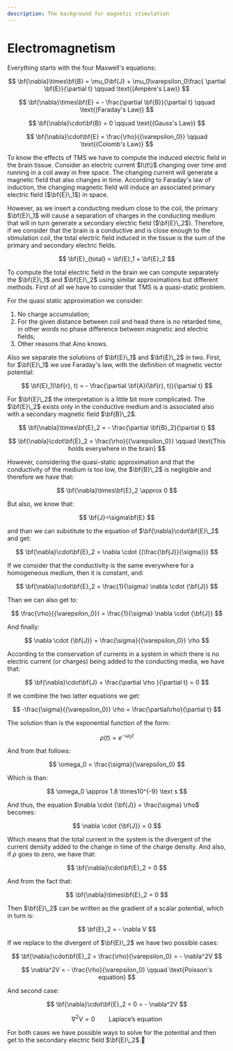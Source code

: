 ```yaml
---
description: The background for magnetic stimulation
---
```


# Electromagnetism

Everything starts with the four Maxwell's equations:

$$
\bf{\nabla}\times\bf{B} = \mu_0\bf{J} + \mu_0\varepsilon_0\frac{ \partial \bf{E}}{\partial t} \qquad \text{(Ampère's Law)}
$$

$$
\bf{\nabla}\times\bf{E} = - \frac{\partial \bf{B}}{\partial t} \qquad \text{(Faraday's Law)}
$$

$$
\bf{\nabla}\cdot\bf{B} = 0 \qquad \text{(Gauss's Law)}
$$

$$
\bf{\nabla}\cdot\bf{E} = \frac{\rho}{{\varepsilon_0}} \qquad \text{(Colomb's Law)}
$$

To know the effects of TMS we have to compute the induced electric field in the brain tissue. Consider an electric current $I\(t\)$ changing over time and running in a coil away in free space. The changing current will generate a magnetic field that also changes in time. According to Faraday's law of induction, the changing magnetic field will induce an associated primary electric field \($\bf{E}\_1$\) in space.

However, as we insert a conducting medium close to the coil, the primary $\bf{E}\_1$ will cause a separation of charges in the conducting medium that will in turn generate a secondary electric field \($\bf{E}\_2$\). Therefore, if we consider that the brain is a conductive and is close enough to the stimulation coil, the total electric field induced in the tissue is the sum of the primary and secondary electric fields.

$$
\bf{E}_{total} = \bf{E}_1 + \bf{E}_2
$$

To compute the total electric field in the brain we can compute separately the $\bf{E}\_1$ and $\bf{E}\_2$ using similar approximations but different methods. First of all we have to consider that TMS is a quasi-static problem.

For the quasi static approximation we consider:

1. No charge accumulation;
2. For the given distance between coil and head there is no retarded time, in other words no phase difference between magnetic and electric fields;
3. Other reasons that Aino knows.

Also we separate the solutions of $\bf{E}\_1$ and $\bf{E}\_2$ in two. First, for $\bf{E}\_1$ we use Faraday's law, with the definition of magnetic vector potential:

$$
\bf{E}_1(\bf{r}, t) = - \frac{\partial \bf{A}(\bf{r}, t)}{\partial t}
$$

For $\bf{E}\_2$ the interpretation is a little bit more complicated. The $\bf{E}\_2$ exists only in the conductive medium and is associated also with a secondary magnetic field $\bf{B}\_2$.

$$
\bf{\nabla}\times\bf{E}_2 = - \frac{\partial \bf{B}_2}{\partial t}
$$

$$
\bf{\nabla}\cdot\bf{E}_2 = \frac{\rho}{{\varepsilon_0}} \qquad \text{This holds everywhere in the brain}
$$

However, considering the quasi-static approximation and that the conductivity of the medium is too low, the $\bf{B}\_2$ is negligible and therefore we have that:

$$
\bf{\nabla}\times\bf{E}_2 \approx 0
$$

But also, we know that:

$$
\bf{J}=\sigma\bf{E}
$$

and than we can substitute to the equation of $\bf{\nabla}\cdot\bf{E}\_2$ and get:

$$
\bf{\nabla}\cdot\bf{E}_2 = \nabla \cdot {(\frac{\bf{J}}{\sigma})}
$$

If we consider that the conductivity is the same everywhere for a homogeneous medium, then it is constant, and:

$$
\bf{\nabla}\cdot\bf{E}_2 = \frac{1}{\sigma} \nabla \cdot {\bf{J}}
$$

Than we can also get to:

$$
\frac{\rho}{{\varepsilon_0}} = \frac{1}{\sigma} \nabla \cdot {\bf{J}}
$$

And finally:

$$
\nabla \cdot {\bf{J}} = \frac{\sigma}{{\varepsilon_0}} \rho
$$

According to the conservation of currents in a system in which there is no electric current \(or charges\) being added to the conducting media, we have that:

$$
\bf{\nabla}\cdot\bf{J} + \frac{\partial \rho }{\partial t} = 0
$$

If we combine the two latter equations we get:

$$
-\frac{\sigma}{{\varepsilon_0}} \rho = \frac{\partial\rho}{\partial t}
$$

The solution than is the exponential function of the form:

$$
\rho(t) = e^{-\omega_0 t}
$$

And from that follows:

$$
\omega_0 = \frac{\sigma}{\varepsilon_0}
$$

Which is than:

$$
\omega_0 \approx 1.8 \times10^{-9} \text s
$$

And thus, the equation $\nabla \cdot {\bf{J}} = \frac{\sigma} \rho$ becomes:

$$
\nabla \cdot {\bf{J}} = 0
$$

Which means that the total current in the system is the divergent of the current density added to the change in time of the charge density. And also, if $\rho$ goes to zero, we have that:

$$
\bf{\nabla}\cdot\bf{E}_2 = 0
$$

And from the fact that:

$$
\bf{\nabla}\times\bf{E}_2 = 0
$$

Then $\bf{E}\_2$ can be written as the gradient of a scalar potential, which in turn is:

$$
\bf{E}_2 = - \nabla V
$$

If we replace to the divergent of $\bf{E}\_2$ we have two possible cases:

$$
\bf{\nabla}\cdot\bf{E}_2 = \frac{\rho}{\varepsilon_0} = - \nabla^2V
$$

$$
\nabla^2V = - \frac{\rho}{\varepsilon_0} \qquad \text{Poisson's equation}
$$

And second case:

$$
\bf{\nabla}\cdot\bf{E}_2 = 0 = - \nabla^2V
$$

$$
\nabla^2V = 0 \qquad \text{Laplace's equation}
$$

For both cases we have possible ways to solve for the potential and then get to the secondary electric field $\bf{E}\_2$.

